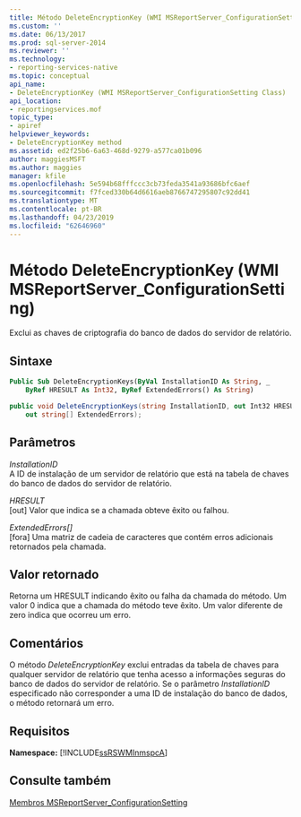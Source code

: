 ```yaml
---
title: Método DeleteEncryptionKey (WMI MSReportServer_ConfigurationSetting) | Microsoft Docs
ms.custom: ''
ms.date: 06/13/2017
ms.prod: sql-server-2014
ms.reviewer: ''
ms.technology:
- reporting-services-native
ms.topic: conceptual
api_name:
- DeleteEncryptionKey (WMI MSReportServer_ConfigurationSetting Class)
api_location:
- reportingservices.mof
topic_type:
- apiref
helpviewer_keywords:
- DeleteEncryptionKey method
ms.assetid: ed2f25b6-6a63-468d-9279-a577ca01b096
author: maggiesMSFT
ms.author: maggies
manager: kfile
ms.openlocfilehash: 5e594b68fffccc3cb73feda3541a93686bfc6aef
ms.sourcegitcommit: f7fced330b64d6616aeb8766747295807c92dd41
ms.translationtype: MT
ms.contentlocale: pt-BR
ms.lasthandoff: 04/23/2019
ms.locfileid: "62646960"
---
```

# <a name="deleteencryptionkey-method-wmi-msreportserverconfigurationsetting"></a>Método DeleteEncryptionKey (WMI MSReportServer_ConfigurationSetting)
  Exclui as chaves de criptografia do banco de dados do servidor de relatório.  
  
## <a name="syntax"></a>Sintaxe  
  
```vb  
Public Sub DeleteEncryptionKeys(ByVal InstallationID As String, _  
    ByRef HRESULT As Int32, ByRef ExtendedErrors() As String)  
```  
  
```csharp  
public void DeleteEncryptionKeys(string InstallationID, out Int32 HRESULT,   
    out string[] ExtendedErrors);  
```  
  
## <a name="parameters"></a>Parâmetros  
 *InstallationID*  
 A ID de instalação de um servidor de relatório que está na tabela de chaves do banco de dados do servidor de relatório.  
  
 *HRESULT*  
 [out] Valor que indica se a chamada obteve êxito ou falhou.  
  
 *ExtendedErrors[]*  
 [fora] Uma matriz de cadeia de caracteres que contém erros adicionais retornados pela chamada.  
  
## <a name="return-value"></a>Valor retornado  
 Retorna um HRESULT indicando êxito ou falha da chamada do método. Um valor 0 indica que a chamada do método teve êxito. Um valor diferente de zero indica que ocorreu um erro.  
  
## <a name="remarks"></a>Comentários  
 O método *DeleteEncryptionKey* exclui entradas da tabela de chaves para qualquer servidor de relatório que tenha acesso a informações seguras do banco de dados do servidor de relatório. Se o parâmetro *InstallationID* especificado não corresponder a uma ID de instalação do banco de dados, o método retornará um erro.  
  
## <a name="requirements"></a>Requisitos  
 **Namespace:** [!INCLUDE[ssRSWMInmspcA](../../includes/ssrswminmspca-md.md)]  
  
## <a name="see-also"></a>Consulte também  
 [Membros MSReportServer_ConfigurationSetting](msreportserver-configurationsetting-members.md)  
  
  
